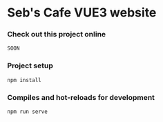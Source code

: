 # Seb's Cafe VUE3 website

### Check out this project online

```
SOON
```

### Project setup

```
npm install
```

### Compiles and hot-reloads for development

```
npm run serve
```
